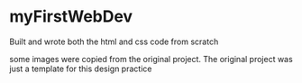 # myFirstWebDev
Built and wrote both the html and css code from scratch

some images were copied from the original project. 
The original project was just a template for this design practice
